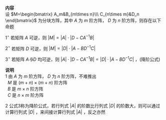 **内容**  
设 $M=\begin{bmatrix}  
A_m&B_{m\times n}\\\ C_{n\times m}&D_n  
\end{bmatrix}$ 为分块方阵，其中 $A$ 为 $m$ 阶方阵， $D$ 为 $n$ 阶方阵，则存在以下命题  
  
$1^\circ$  若矩阵 $A$ 可逆，则 $|M|  
=|A|\cdot|D-CA^{-1}B|$  
  
$2^\circ$  若矩阵 $D$ 可逆，则 $|M|  
=|D|\cdot|A-BD^{-1}C|$  
  
$3^\circ$  若矩阵 $A与D$ 均可逆，则 $|A|\cdot|D-CA^{-1}B|=|D|\cdot|A-BD^{-1}C|$ ，(降阶公式)  
  
**说明**  
1 由 $A$ 为 $m$ 阶方阵， $D$ 为 $n$ 阶方阵，不难推出  
$\enspace M$ 是 $(m+n)\times(m+n)$ 阶方阵  
$\enspace B$ 是 $m\times n$ 阶方阵  
$\enspace C$ 是 $n\times m$ 阶方阵  
  
2 公式3称为降阶公式，若行列式 $|A|$ 的阶数比行列式 $|D|$ 的阶数大，则可以通过计算行列式 $|D|$ ，来间接计算行列式 $|A|$ ，反之亦然  
